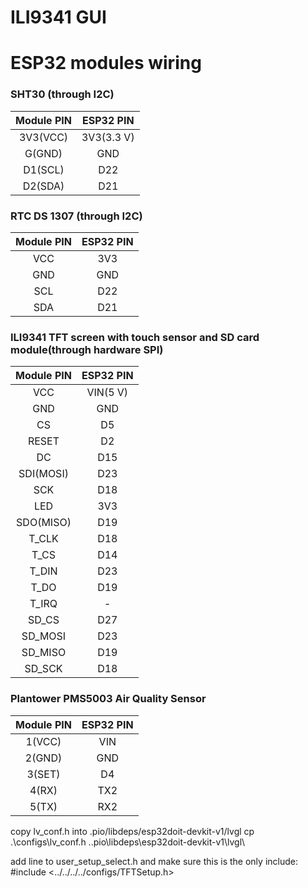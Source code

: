 # ILI9341 GUI


# ESP32 modules wiring

### SHT30 (through I2C)
| Module PIN | ESP32 PIN  |
| :--------: | :--------: |
|  3V3(VCC)  | 3V3(3.3 V) |
|   G(GND)   |    GND     |
|  D1(SCL)   |    D22     |
|  D2(SDA)   |    D21     |

### RTC DS 1307 (through I2C)

| Module PIN | ESP32 PIN |
| :--------: | :-------: |
|    VCC     |    3V3    |
|    GND     |    GND    |
|    SCL     |    D22    |
|    SDA     |    D21    |

### ILI9341 TFT screen with touch sensor and SD card module(through hardware SPI)

| Module PIN | ESP32 PIN |
| :--------: | :-------: |
|    VCC     | VIN(5 V)  |
|    GND     |    GND    |
|     CS     |    D5     |
|   RESET    |    D2     |
|     DC     |    D15    |
| SDI(MOSI)  |    D23    |
|    SCK     |    D18    |
|    LED     |    3V3    |
| SDO(MISO)  |    D19    |
|   T_CLK    |    D18    |
|    T_CS    |    D14    |
|   T_DIN    |    D23    |
|    T_DO    |    D19    |
|   T_IRQ    |     -     |
|   SD_CS    |    D27    |
|  SD_MOSI   |    D23    |
|  SD_MISO   |    D19    |
|   SD_SCK   |    D18    |

### Plantower PMS5003 Air Quality Sensor
| Module PIN | ESP32 PIN |
| :--------: | :-------: |
|   1(VCC)   |    VIN    |
|   2(GND)   |    GND    |
|   3(SET)   |    D4     |
|   4(RX)    |    TX2    |
|   5(TX)    |    RX2    |



copy lv_conf.h into .pio/libdeps/esp32doit-devkit-v1/lvgl
cp .\configs\lv_conf.h .\.pio\libdeps\esp32doit-devkit-v1\lvgl\

add line to user_setup_select.h and make sure this is the only include: #include <../../../../configs/TFTSetup.h>
